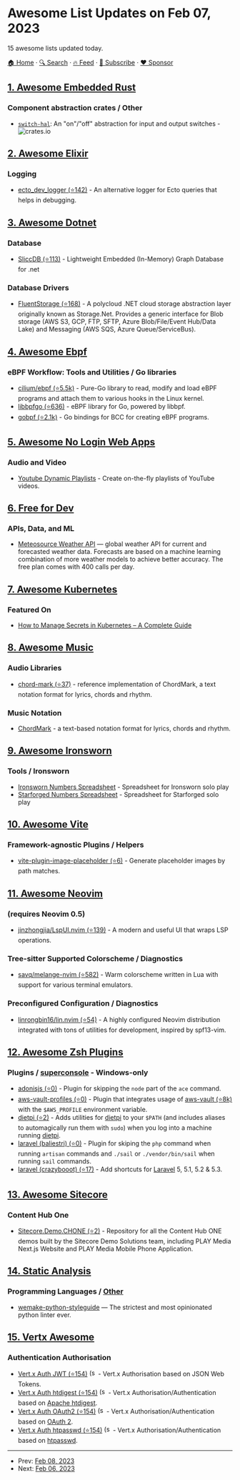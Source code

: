 # Awesome List Updates on Feb 07, 2023

15 awesome lists updated today.

[🏠 Home](/README.md) · [🔍 Search](https://www.trackawesomelist.com/search/) · [🔥 Feed](https://www.trackawesomelist.com/rss.xml) · [📮 Subscribe](https://trackawesomelist.us17.list-manage.com/subscribe?u=d2f0117aa829c83a63ec63c2f&id=36a103854c) · [❤️  Sponsor](https://github.com/sponsors/theowenyoung)



## [1. Awesome Embedded Rust](/content/rust-embedded/awesome-embedded-rust/README.md)

### Component abstraction crates / Other

*   [`switch-hal`](https://github.com/rubberduck203/switch-hal): An "on"/"off" abstraction for input and output switches - ![crates.io](https://img.shields.io/crates/v/switch-hal.svg)

## [2. Awesome Elixir](/content/h4cc/awesome-elixir/README.md)

### Logging

*   [ecto\_dev\_logger (⭐142)](https://github.com/fuelen/ecto_dev_logger) - An alternative logger for Ecto queries that helps in debugging.

## [3. Awesome Dotnet](/content/quozd/awesome-dotnet/README.md)

### Database

*   [SliccDB (⭐113)](https://github.com/pmikstacki/SliccDB) - Lightweight Embedded (In-Memory) Graph Database for .net

### Database Drivers

*   [FluentStorage (⭐168)](https://github.com/robinrodricks/FluentStorage) - A polycloud .NET cloud storage abstraction layer originally known as Storage.Net. Provides a generic interface for Blob storage (AWS S3, GCP, FTP, SFTP, Azure Blob/File/Event Hub/Data Lake) and Messaging (AWS SQS, Azure Queue/ServiceBus).

## [4. Awesome Ebpf](/content/zoidbergwill/awesome-ebpf/README.md)

### eBPF Workflow: Tools and Utilities / Go libraries

*   [cilium/ebpf (⭐5.5k)](https://github.com/cilium/ebpf) - Pure-Go library to read, modify and load eBPF programs and attach them to various hooks in the Linux kernel.
*   [libbpfgo (⭐636)](https://github.com/aquasecurity/libbpfgo) - eBPF library for Go, powered by libbpf.
*   [gobpf (⭐2.1k)](https://github.com/iovisor/gobpf) - Go bindings for BCC for creating eBPF programs.

## [5. Awesome No Login Web Apps](/content/aviaryan/awesome-no-login-web-apps/README.md)

### Audio and Video

*   [Youtube Dynamic Playlists](https://youtube.ndo.dev) - Create on-the-fly playlists of YouTube videos.

## [6. Free for Dev](/content/ripienaar/free-for-dev/README.md)

### APIs, Data, and ML

*   [Meteosource Weather API](https://www.meteosource.com/) — global weather API for current and forecasted weather data. Forecasts are based on a machine learning combination of more weather models to achieve better accuracy. The free plan comes with 400 calls per day.

## [7. Awesome Kubernetes](/content/ramitsurana/awesome-kubernetes/README.md)

### Featured On

*   [How to Manage Secrets in Kubernetes – A Complete Guide](https://spacelift.io/blog/kubernetes-secrets)

## [8. Awesome Music](/content/ciconia/awesome-music/README.md)

### Audio Libraries

*   [chord-mark (⭐37)](https://github.com/no-chris/chord-mark) - reference implementation of ChordMark, a text notation format for lyrics, chords and rhythm.

### Music Notation

*   [ChordMark](https://chordmark.netlify.app/) - a text-based notation format for lyrics, chords and rhythm.

## [9. Awesome Ironsworn](/content/Billiam/awesome-ironsworn/README.md)

### Tools / Ironsworn

*   [Ironsworn Numbers Spreadsheet](https://www.dropbox.com/s/m16aazqk3t7ashd/Ironsworn%20-%20Public%20iPad%20v%200-7.numbers?dl=0) - Spreadsheet for Ironsworn solo play
*   [Starforged Numbers Spreadsheet](https://www.dropbox.com/s/ge40xrazw0c9ng1/Starforged%20Public%20v2.5.numbers?dl=0) - Spreadsheet for Starforged solo play

## [10. Awesome Vite](/content/vitejs/awesome-vite/README.md)

### Framework-agnostic Plugins / Helpers

*   [vite-plugin-image-placeholder (⭐6)](https://github.com/pengzhanbo/vite-plugin-image-placeholder) - Generate placeholder images by path matches.

## [11. Awesome Neovim](/content/rockerBOO/awesome-neovim/README.md)

### (requires Neovim 0.5)

*   [jinzhongjia/LspUI.nvim (⭐139)](https://github.com/jinzhongjia/LspUI.nvim) - A modern and useful UI that wraps LSP operations.

### Tree-sitter Supported Colorscheme / Diagnostics

*   [savq/melange-nvim (⭐582)](https://github.com/savq/melange-nvim) - Warm colorscheme written in Lua with support for various terminal emulators.

### Preconfigured Configuration / Diagnostics

*   [linrongbin16/lin.nvim (⭐54)](https://github.com/linrongbin16/lin.nvim) - A highly configured Neovim distribution integrated with tons of utilities for development, inspired by spf13-vim.

## [12. Awesome Zsh Plugins](/content/unixorn/awesome-zsh-plugins/README.md)

### Plugins / [superconsole](https://github.com/alexchmykhalo/superconsole) - Windows-only

*   [adonisjs (⭐0)](https://github.com/baliestri/adonisjs.plugin.zsh) - Plugin for skipping the `node` part of the `ace` command.
*   [aws-vault-profiles (⭐0)](https://github.com/jonscheiding/zsh-plugin-aws-vault-profiles) - Plugin that integrates usage of [aws-vault (⭐8k)](https://github.com/99designs/aws-vault) with the `$AWS_PROFILE` environment variable.
*   [dietpi (⭐2)](https://github.com/unixorn/dietpi.plugin.zsh) - Adds utilities for [dietpi](https://dietpi.com) to your `$PATH` (and includes aliases to automagically run them with `sudo`) when you log into a machine running  [dietpi](https://dietpi.com).
*   [laravel (baliestri) (⭐0)](https://github.com/baliestri/laravel.plugin.zsh) - Plugin for skiping the `php` command when running `artisan` commands and `./sail` or `./vendor/bin/sail` when running `sail` commands.
*   [laravel (crazybooot) (⭐17)](https://github.com/crazybooot/laravel-zsh-plugin) - Add shortcuts for [Laravel](https://laravel.com/) 5, 5.1, 5.2 & 5.3.

## [13. Awesome Sitecore](/content/MartinMiles/awesome-sitecore/README.md)

### Content Hub One

*   [Sitecore.Demo.CHONE (⭐2)](https://github.com/Sitecore/Sitecore.Demo.CHONE) - Repository for all the Content Hub ONE demos built by the Sitecore Demo Solutions team, including PLAY Media Next.js Website and PLAY Media Mobile Phone Application.

## [14. Static Analysis](/content/analysis-tools-dev/static-analysis/README.md)

### Programming Languages / [Other](#other-1)

*   [wemake-python-styleguide](https://wemake-python-styleguide.rtfd.io/) — The strictest and most opinionated python linter ever.

## [15. Vertx Awesome](/content/vert-x3/vertx-awesome/README.md)

### Authentication Authorisation

*   [Vert.x Auth JWT (⭐154)](https://github.com/eclipse-vertx/vertx-auth/tree/master/vertx-auth-jwt)  <img src="https://github.com/vert-x3/vertx-awesome/raw/master/vertx-favicon.svg" alt="(stack)" title="Vert.x Stack" height="16px"> - Vert.x Authorisation based on JSON Web Tokens.
*   [Vert.x Auth htdigest (⭐154)](https://github.com/eclipse-vertx/vertx-auth/tree/master/vertx-auth-htdigest)  <img src="https://github.com/vert-x3/vertx-awesome/raw/master/vertx-favicon.svg" alt="(stack)" title="Vert.x Stack" height="16px"> - Vert.x Authorisation/Authentication based on [Apache htdigest](https://httpd.apache.org/docs/2.4/programs/htdigest.html).
*   [Vert.x Auth OAuth2 (⭐154)](https://github.com/eclipse-vertx/vertx-auth/tree/master/vertx-auth-oauth2) <img src="https://github.com/vert-x3/vertx-awesome/raw/master/vertx-favicon.svg" alt="(stack)" title="Vert.x Stack" height="16px"> - Vert.x Authorisation/Authentication based on [OAuth 2](https://oauth.net/2/).
*   [Vert.x Auth htpasswd (⭐154)](https://github.com/eclipse-vertx/vertx-auth/tree/master/vertx-auth-htpasswd) <img src="https://github.com/vert-x3/vertx-awesome/raw/master/vertx-favicon.svg" alt="(stack)" title="Vert.x Stack" height="16px"> - Vert.x Authorisation/Authentication based on [htpasswd](https://httpd.apache.org/docs/2.4/programs/htpasswd.html).

---

- Prev: [Feb 08, 2023](/content/2023/02/08/README.md)
- Next: [Feb 06, 2023](/content/2023/02/06/README.md)
